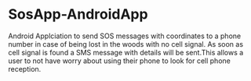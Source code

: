# SosApp-AndroidApp
Android Applciation to send SOS messages with coordinates to a phone number in case of being lost in the woods with no cell signal.
As soon as cell signal is found a SMS message with details will be sent.This allows a user to not have worry about using their phone to
look for cell phone reception.

